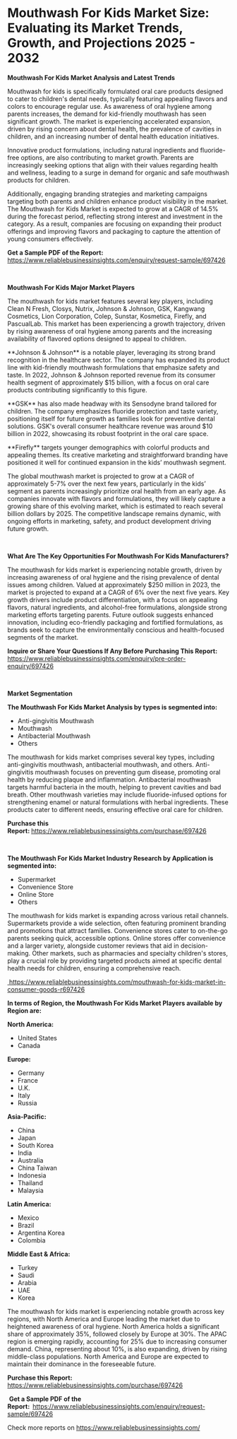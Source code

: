 <p><h1>Mouthwash For Kids Market Size: Evaluating its Market Trends, Growth, and Projections 2025 - 2032</h1></p><p><strong>Mouthwash For Kids Market Analysis and Latest Trends</strong></p>
<p><p>Mouthwash for kids is specifically formulated oral care products designed to cater to children's dental needs, typically featuring appealing flavors and colors to encourage regular use. As awareness of oral hygiene among parents increases, the demand for kid-friendly mouthwash has seen significant growth. The market is experiencing accelerated expansion, driven by rising concern about dental health, the prevalence of cavities in children, and an increasing number of dental health education initiatives.</p><p>Innovative product formulations, including natural ingredients and fluoride-free options, are also contributing to market growth. Parents are increasingly seeking options that align with their values regarding health and wellness, leading to a surge in demand for organic and safe mouthwash products for children.</p><p>Additionally, engaging branding strategies and marketing campaigns targeting both parents and children enhance product visibility in the market. The Mouthwash for Kids Market is expected to grow at a CAGR of 14.5% during the forecast period, reflecting strong interest and investment in the category. As a result, companies are focusing on expanding their product offerings and improving flavors and packaging to capture the attention of young consumers effectively.</p></p>
<p><strong>Get a Sample PDF of the Report:&nbsp;</strong> <a href="https://www.reliablebusinessinsights.com/enquiry/request-sample/697426?utm_campaign=2319&utm_medium=2&utm_source=Github&utm_content=ia&utm_term=23032025&utm_id=mouthwash-for-kids">https://www.reliablebusinessinsights.com/enquiry/request-sample/697426</a></p>
<p>&nbsp;</p>
<p><strong>Mouthwash For Kids Major Market Players</strong></p>
<p><p>The mouthwash for kids market features several key players, including Clean N Fresh, Closys, Nutrix, Johnson & Johnson, GSK, Kangwang Cosmetics, Lion Corporation, Colep, Sunstar, Kosmetica, Firefly, and PascualLab. This market has been experiencing a growth trajectory, driven by rising awareness of oral hygiene among parents and the increasing availability of flavored options designed to appeal to children.</p><p>**Johnson & Johnson** is a notable player, leveraging its strong brand recognition in the healthcare sector. The company has expanded its product line with kid-friendly mouthwash formulations that emphasize safety and taste. In 2022, Johnson & Johnson reported revenue from its consumer health segment of approximately $15 billion, with a focus on oral care products contributing significantly to this figure.</p><p>**GSK** has also made headway with its Sensodyne brand tailored for children. The company emphasizes fluoride protection and taste variety, positioning itself for future growth as families look for preventive dental solutions. GSK's overall consumer healthcare revenue was around $10 billion in 2022, showcasing its robust footprint in the oral care space.</p><p>**Firefly** targets younger demographics with colorful products and appealing themes. Its creative marketing and straightforward branding have positioned it well for continued expansion in the kids’ mouthwash segment.</p><p>The global mouthwash market is projected to grow at a CAGR of approximately 5-7% over the next few years, particularly in the kids’ segment as parents increasingly prioritize oral health from an early age. As companies innovate with flavors and formulations, they will likely capture a growing share of this evolving market, which is estimated to reach several billion dollars by 2025. The competitive landscape remains dynamic, with ongoing efforts in marketing, safety, and product development driving future growth.</p></p>
<p>&nbsp;</p>
<p><strong>What Are The Key Opportunities For Mouthwash For Kids Manufacturers?</strong></p>
<p><p>The mouthwash for kids market is experiencing notable growth, driven by increasing awareness of oral hygiene and the rising prevalence of dental issues among children. Valued at approximately $250 million in 2023, the market is projected to expand at a CAGR of 6% over the next five years. Key growth drivers include product differentiation, with a focus on appealing flavors, natural ingredients, and alcohol-free formulations, alongside strong marketing efforts targeting parents. Future outlook suggests enhanced innovation, including eco-friendly packaging and fortified formulations, as brands seek to capture the environmentally conscious and health-focused segments of the market.</p></p>
<p><strong>Inquire or Share Your Questions If Any Before Purchasing This Report:</strong> <a href="https://www.reliablebusinessinsights.com/enquiry/pre-order-enquiry/697426?utm_campaign=2319&utm_medium=2&utm_source=Github&utm_content=ia&utm_term=23032025&utm_id=mouthwash-for-kids">https://www.reliablebusinessinsights.com/enquiry/pre-order-enquiry/697426</a></p>
<p>&nbsp;</p>
<p><strong>Market Segmentation</strong></p>
<p><strong>The Mouthwash For Kids Market Analysis by types is segmented into:</strong></p>
<p><ul><li>Anti-gingivitis Mouthwash</li><li>Mouthwash</li><li>Antibacterial Mouthwash</li><li>Others</li></ul></p>
<p><p>The mouthwash for kids market comprises several key types, including anti-gingivitis mouthwash, antibacterial mouthwash, and others. Anti-gingivitis mouthwash focuses on preventing gum disease, promoting oral health by reducing plaque and inflammation. Antibacterial mouthwash targets harmful bacteria in the mouth, helping to prevent cavities and bad breath. Other mouthwash varieties may include fluoride-infused options for strengthening enamel or natural formulations with herbal ingredients. These products cater to different needs, ensuring effective oral care for children.</p></p>
<p><strong>Purchase this Report:&nbsp;</strong><a href="https://www.reliablebusinessinsights.com/purchase/697426?utm_campaign=2319&utm_medium=2&utm_source=Github&utm_content=ia&utm_term=23032025&utm_id=mouthwash-for-kids">https://www.reliablebusinessinsights.com/purchase/697426</a></p>
<p>&nbsp;</p>
<p><strong>The Mouthwash For Kids Market Industry Research by Application is segmented into:</strong></p>
<p><ul><li>Supermarket</li><li>Convenience Store</li><li>Online Store</li><li>Others</li></ul></p>
<p><p>The mouthwash for kids market is expanding across various retail channels. Supermarkets provide a wide selection, often featuring prominent branding and promotions that attract families. Convenience stores cater to on-the-go parents seeking quick, accessible options. Online stores offer convenience and a larger variety, alongside customer reviews that aid in decision-making. Other markets, such as pharmacies and specialty children's stores, play a crucial role by providing targeted products aimed at specific dental health needs for children, ensuring a comprehensive reach.</p></p>
<p><a href="https://www.reliablebusinessinsights.com/mouthwash-for-kids-market-in-consumer-goods-r697426?utm_campaign=2319&utm_medium=2&utm_source=Github&utm_content=ia&utm_term=23032025&utm_id=mouthwash-for-kids">&nbsp;https://www.reliablebusinessinsights.com/mouthwash-for-kids-market-in-consumer-goods-r697426</a></p>
<p><strong>In terms of Region, the Mouthwash For Kids Market Players available by Region are:</strong></p>
<p>
    <p> <strong> North America: </strong>
        <ul>
            <li>United States</li>
            <li>Canada</li>
        </ul>
        </p> 
    <p> <strong> Europe: </strong>
        <ul>
            <li>Germany</li>
            <li>France</li>
            <li>U.K.</li>
            <li>Italy</li>
            <li>Russia</li>
        </ul>
        </p> 
    <p> <strong> Asia-Pacific: </strong>
        <ul>
            <li>China</li>
            <li>Japan</li>
            <li>South Korea</li>
            <li>India</li>
            <li>Australia</li>
            <li>China Taiwan</li>
            <li>Indonesia</li>
            <li>Thailand</li>
            <li>Malaysia</li>
        </ul>
        </p> 
    <p> <strong> Latin America: </strong>
        <ul>
            <li>Mexico</li>
            <li>Brazil</li>
            <li>Argentina Korea</li>
            <li>Colombia</li>
        </ul>
        </p> 
    <p> <strong> Middle East & Africa: </strong>
        <ul>
            <li>Turkey</li>
            <li>Saudi</li>
            <li>Arabia</li>
            <li>UAE</li>
            <li>Korea</li>
        </ul>
    </p>
    </p>
<p><p>The mouthwash for kids market is experiencing notable growth across key regions, with North America and Europe leading the market due to heightened awareness of oral hygiene. North America holds a significant share of approximately 35%, followed closely by Europe at 30%. The APAC region is emerging rapidly, accounting for 25% due to increasing consumer demand. China, representing about 10%, is also expanding, driven by rising middle-class populations. North America and Europe are expected to maintain their dominance in the foreseeable future.</p></p>
<p><strong>Purchase this Report: </strong><a href="https://www.reliablebusinessinsights.com/purchase/697426?utm_campaign=2319&utm_medium=2&utm_source=Github&utm_content=ia&utm_term=23032025&utm_id=mouthwash-for-kids">https://www.reliablebusinessinsights.com/purchase/697426</a></p>
<p>&nbsp;<strong>Get a Sample PDF of the Report:&nbsp;&nbsp;</strong><a href="https://www.reliablebusinessinsights.com/enquiry/request-sample/697426?utm_campaign=2319&utm_medium=2&utm_source=Github&utm_content=ia&utm_term=23032025&utm_id=mouthwash-for-kids">https://www.reliablebusinessinsights.com/enquiry/request-sample/697426</a></p>
<p><strong></strong></p>
<p>Check more reports on <a href="https://www.reliablebusinessinsights.com/?utm_campaign=2319&utm_medium=2&utm_source=Github&utm_content=ia&utm_term=23032025&utm_id=mouthwash-for-kids">https://www.reliablebusinessinsights.com/</a></p>